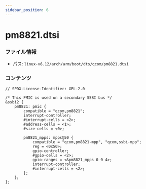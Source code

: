 ```yaml
---
sidebar_position: 6
---
```

# pm8821.dtsi

### ファイル情報

- パス: `linux-v6.12/arch/arm/boot/dts/qcom/pm8821.dtsi`

### コンテンツ

```dtsi
// SPDX-License-Identifier: GPL-2.0

/* This PMIC is used on a secondary SSBI bus */
&ssbi2 {
	pm8821: pmic {
		compatible = "qcom,pm8821";
		interrupt-controller;
		#interrupt-cells = <2>;
		#address-cells = <1>;
		#size-cells = <0>;

		pm8821_mpps: mpps@50 {
			compatible = "qcom,pm8821-mpp", "qcom,ssbi-mpp";
			reg = <0x50>;
			gpio-controller;
			#gpio-cells = <2>;
			gpio-ranges = <&pm8821_mpps 0 0 4>;
			interrupt-controller;
			#interrupt-cells = <2>;
		};
	};
};

```
